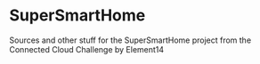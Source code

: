 # SuperSmartHome
Sources and other stuff for the SuperSmartHome project from the Connected Cloud Challenge by Element14
